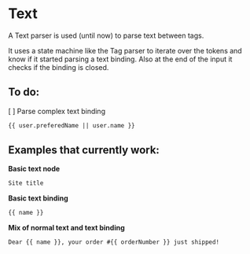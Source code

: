 # Text
A Text parser is used (until now) to parse text between tags.

It uses a state machine like the Tag parser to iterate over the tokens and know if it started parsing a text binding. Also at the end of the input it checks if the binding is closed.

## To do:
[ ] Parse complex text binding
```html
{{ user.preferedName || user.name }}
```

## Examples that currently work:
**Basic text node**
```html
Site title
```

**Basic text binding**
```html
{{ name }}
```

**Mix of normal text and text binding**
```html
Dear {{ name }}, your order #{{ orderNumber }} just shipped!
```
